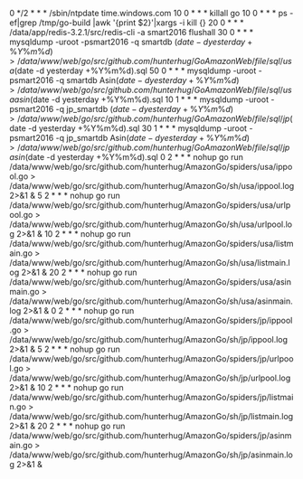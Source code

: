 0 */2 * * * /sbin/ntpdate time.windows.com
10 0 * * * killall go
10 0 * * * ps -ef|grep /tmp/go-build |awk '{print $2}'|xargs -i kill {}
20 0 * * * /data/app/redis-3.2.1/src/redis-cli -a smart2016 flushall
30 0 * * * mysqldump -uroot -psmart2016 -q smartdb $(date -d yesterday +\%Y\%m\%d) > /data/www/web/go/src/github.com/hunterhug/GoAmazonWeb/file/sql/usa$(date -d yesterday +\%Y\%m\%d).sql
50 0 * * * mysqldump -uroot -psmart2016 -q smartdb Asin$(date -d yesterday +\%Y\%m\%d) > /data/www/web/go/src/github.com/hunterhug/GoAmazonWeb/file/sql/usaasin$(date -d yesterday +\%Y\%m\%d).sql
10 1 * * * mysqldump -uroot -psmart2016 -q jp_smartdb $(date -d yesterday +\%Y\%m\%d) > /data/www/web/go/src/github.com/hunterhug/GoAmazonWeb/file/sql/jp$(date -d yesterday +\%Y\%m\%d).sql
30 1 * * * mysqldump -uroot -psmart2016 -q jp_smartdb Asin$(date -d yesterday +\%Y\%m\%d) > /data/www/web/go/src/github.com/hunterhug/GoAmazonWeb/file/sql/jpasin$(date -d yesterday +\%Y\%m\%d).sql
0 2 * * * nohup go run /data/www/web/go/src/github.com/hunterhug/AmazonGo/spiders/usa/ippool.go  > /data/www/web/go/src/github.com/hunterhug/AmazonGo/sh/usa/ippool.log 2>&1 &
5 2 * * * nohup go run /data/www/web/go/src/github.com/hunterhug/AmazonGo/spiders/usa/urlpool.go  > /data/www/web/go/src/github.com/hunterhug/AmazonGo/sh/usa/urlpool.log 2>&1 &
10 2 * * * nohup go run /data/www/web/go/src/github.com/hunterhug/AmazonGo/spiders/usa/listmain.go  > /data/www/web/go/src/github.com/hunterhug/AmazonGo/sh/usa/listmain.log 2>&1 &
20 2 * * * nohup go run /data/www/web/go/src/github.com/hunterhug/AmazonGo/spiders/usa/asinmain.go  > /data/www/web/go/src/github.com/hunterhug/AmazonGo/sh/usa/asinmain.log 2>&1 &
0 2 * * * nohup go run /data/www/web/go/src/github.com/hunterhug/AmazonGo/spiders/jp/ippool.go  > /data/www/web/go/src/github.com/hunterhug/AmazonGo/sh/jp/ippool.log 2>&1 &
5 2 * * * nohup go run /data/www/web/go/src/github.com/hunterhug/AmazonGo/spiders/jp/urlpool.go  > /data/www/web/go/src/github.com/hunterhug/AmazonGo/sh/jp/urlpool.log 2>&1 &
10 2 * * * nohup go run /data/www/web/go/src/github.com/hunterhug/AmazonGo/spiders/jp/listmain.go  > /data/www/web/go/src/github.com/hunterhug/AmazonGo/sh/jp/listmain.log 2>&1 &
20 2 * * * nohup go run /data/www/web/go/src/github.com/hunterhug/AmazonGo/spiders/jp/asinmain.go  > /data/www/web/go/src/github.com/hunterhug/AmazonGo/sh/jp/asinmain.log 2>&1 &
